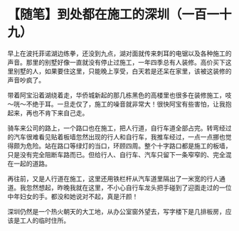 # 【随笔】到处都在施工的深圳（一百一十九）

早上在波托菲诺湖边练拳，还没到九点，湖对面就传来刺耳的电锯以及各种施工的声音。那里的别墅好像一直就没有停止过施工，一年四季总有人装修。高价买下这里别墅的人，如果要住这里，只能晚上享受，白天若是还呆在家里，该被这装修的声音吵疯了。

带着阿宝沿着湖绕着走，华侨城新起的那几栋黑色的高楼里也很多在装修施工，吱～咣～不绝于耳。一旦走仅了，施工的噪音就非常大！很快阿宝有些害怕，让我抱起来，再也不肯下来自己走。

骑车来公司的路上，一个路口也在施工，把人行道，自行车道全部占完。转弯经过的汽车很难看见贴着板墙忽然出现的行人和自行车，我推车经过，一点一点挪也觉得颇为危险。站在路口等绿灯的当口，环顾四周。整个十字路口都是施工的板墙，只是没有完全阻断车路而已。但给行人、自行车、汽车只留下一条窄窄的、完全混在一起的道路。

再往前，又是人行道在施工，这里还用铁栏杆从汽车道里隔出了一米宽的行人通道。我忽然想起，昨晚我就在这里，不小心自行车龙头把手碰到了迎面走过的一位中年妇女的手。都没和她说对不起，真是汗颜！

深圳仍然是一个热火朝天的大工地，从办公室窗外望去，写字楼下是几排板房，应该是工人的临时住所。